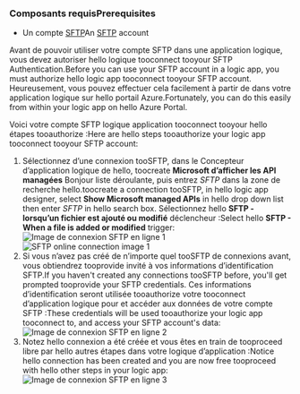 ### <a name="prerequisites"></a><span data-ttu-id="e55cd-101">Composants requis</span><span class="sxs-lookup"><span data-stu-id="e55cd-101">Prerequisites</span></span>
* <span data-ttu-id="e55cd-102">Un compte [SFTP](https://en.wikipedia.org/wiki/SSH_File_Transfer_Protocol)</span><span class="sxs-lookup"><span data-stu-id="e55cd-102">An [SFTP](https://en.wikipedia.org/wiki/SSH_File_Transfer_Protocol) account</span></span>  

<span data-ttu-id="e55cd-103">Avant de pouvoir utiliser votre compte SFTP dans une application logique, vous devez autoriser hello logique tooconnect tooyour SFTP Authentication.</span><span class="sxs-lookup"><span data-stu-id="e55cd-103">Before you can use your SFTP account in a logic app, you must authorize hello logic app tooconnect tooyour SFTP account.</span></span> <span data-ttu-id="e55cd-104">Heureusement, vous pouvez effectuer cela facilement à partir de dans votre application logique sur hello portail Azure.</span><span class="sxs-lookup"><span data-stu-id="e55cd-104">Fortunately, you can do this easily from within your logic app on hello Azure Portal.</span></span>  

<span data-ttu-id="e55cd-105">Voici votre compte SFTP logique application tooconnect tooyour hello étapes tooauthorize :</span><span class="sxs-lookup"><span data-stu-id="e55cd-105">Here are hello steps tooauthorize your logic app tooconnect tooyour SFTP account:</span></span>  

1. <span data-ttu-id="e55cd-106">Sélectionnez d’une connexion tooSFTP, dans le Concepteur d’application logique de hello, toocreate **Microsoft d’afficher les API managées** Bonjour liste déroulante, puis entrez *SFTP* dans la zone de recherche hello.</span><span class="sxs-lookup"><span data-stu-id="e55cd-106">toocreate a connection tooSFTP, in hello logic app designer, select **Show Microsoft managed APIs** in hello drop down list then enter *SFTP* in hello search box.</span></span> <span data-ttu-id="e55cd-107">Sélectionnez hello **SFTP - lorsqu’un fichier est ajouté ou modifié** déclencheur :</span><span class="sxs-lookup"><span data-stu-id="e55cd-107">Select hello **SFTP - When a file is added or modified** trigger:</span></span>  
   <span data-ttu-id="e55cd-108">![Image de connexion SFTP en ligne 1](./media/connectors-create-api-sftp/sftp-1.png)</span><span class="sxs-lookup"><span data-stu-id="e55cd-108">![SFTP online connection image 1](./media/connectors-create-api-sftp/sftp-1.png)</span></span>  
2. <span data-ttu-id="e55cd-109">Si vous n’avez pas créé de n’importe quel tooSFTP de connexions avant, vous obtiendrez tooprovide invité à vos informations d’identification SFTP.</span><span class="sxs-lookup"><span data-stu-id="e55cd-109">If you haven't created any connections tooSFTP before, you'll get prompted tooprovide your SFTP credentials.</span></span> <span data-ttu-id="e55cd-110">Ces informations d’identification seront utilisée tooauthorize votre tooconnect d’application logique pour et accéder aux données de votre compte SFTP :</span><span class="sxs-lookup"><span data-stu-id="e55cd-110">These credentials will be used tooauthorize your logic app tooconnect to, and access your SFTP account's data:</span></span>  
   ![Image de connexion SFTP en ligne 2](./media/connectors-create-api-sftp/sftp-2.png)  
3. <span data-ttu-id="e55cd-112">Notez hello connexion a été créée et vous êtes en train de tooproceed libre par hello autres étapes dans votre logique d’application :</span><span class="sxs-lookup"><span data-stu-id="e55cd-112">Notice hello connection has been created and you are now free tooproceed with hello other steps in your logic app:</span></span>   
   ![Image de connexion SFTP en ligne 3](./media/connectors-create-api-sftp/sftp-3.png) 

